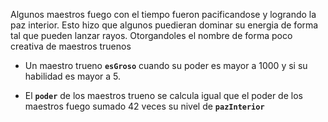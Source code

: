 Algunos maestros fuego con el tiempo fueron pacificandose y logrando la paz interior. Esto hizo que algunos puedieran dominar su energia de forma tal que pueden lanzar rayos. Otorgandoles el nombre de forma poco creativa de maestros truenos

* Un maestro trueno **`esGroso`** cuando su poder es mayor a 1000 y si su habilidad es mayor a 5. 

* El **`poder`** de los maestros trueno se calcula igual que el poder de los maestros fuego sumado 42 veces su nivel de **`pazInterior`**